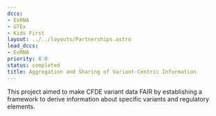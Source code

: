 ```yaml
---
dccs:
- ExRNA
- GTEx
- Kids First
layout: ../../layouts/Partnerships.astro
lead_dccs:
- ExRNA
priority: 8.0
status: completed
title: Aggregation and Sharing of Variant-Centric Information
---
```

This project aimed to make CFDE variant data FAIR by establishing a framework to derive information about specific variants and regulatory elements.